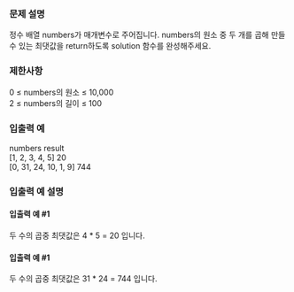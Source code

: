 ### 문제 설명
정수 배열 numbers가 매개변수로 주어집니다. numbers의 원소 중 두 개를 곱해 만들 수 있는 최댓값을 return하도록 solution 함수를 완성해주세요.
### 제한사항
0 ≤ numbers의 원소 ≤ 10,000  
2 ≤ numbers의 길이 ≤ 100  
### 입출력 예
numbers	result  
[1, 2, 3, 4, 5]	20  
[0, 31, 24, 10, 1, 9]	744  
### 입출력 예 설명
#### 입출력 예 #1
두 수의 곱중 최댓값은 4 * 5 = 20 입니다.
#### 입출력 예 #1
두 수의 곱중 최댓값은 31 * 24 = 744 입니다.
